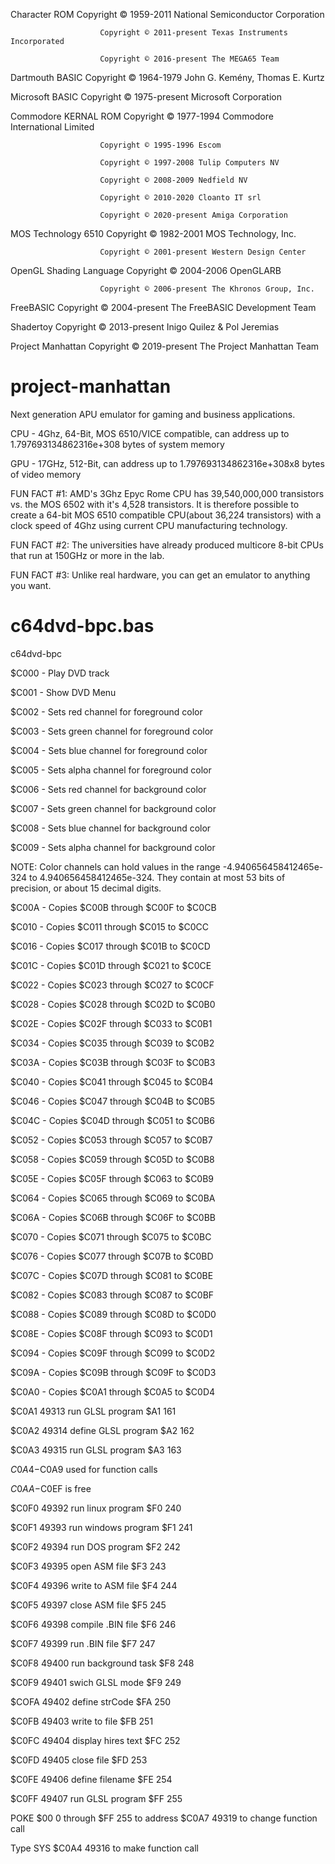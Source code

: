 Character ROM           Copyright © 1959-2011 National Semiconductor Corporation

                        Copyright © 2011-present Texas Instruments Incorporated
                        
                        Copyright © 2016-present The MEGA65 Team 
                        
Dartmouth BASIC         Copyright © 1964-1979 John G. Kemény, Thomas E. Kurtz

Microsoft BASIC         Copyright © 1975-present Microsoft Corporation

Commodore KERNAL ROM    Copyright © 1977-1994 Commodore International Limited

                        Copyright © 1995-1996 Escom
                        
                        Copyright © 1997-2008 Tulip Computers NV
                        
                        Copyright © 2008-2009 Nedfield NV
                        
                        Copyright © 2010-2020 Cloanto IT srl
                        
                        Copyright © 2020-present Amiga Corporation 
                        
MOS Technology 6510     Copyright © 1982-2001 MOS Technology, Inc.

                        Copyright © 2001-present Western Design Center
                        
OpenGL Shading Language Copyright © 2004-2006 OpenGLARB

    		    	    Copyright © 2006-present The Khronos Group, Inc.
    		    	    
FreeBASIC               Copyright © 2004-present The FreeBASIC Development Team

Shadertoy               Copyright © 2013-present Inigo Quilez & Pol Jeremias

Project Manhattan       Copyright © 2019-present The Project Manhattan Team

# project-manhattan
Next generation APU emulator for gaming and business applications.

CPU - 4Ghz, 64-Bit, MOS 6510/VICE compatible, can address up to 1.797693134862316e+308 bytes of system memory

GPU - 17GHz, 512-Bit, can address up to 1.797693134862316e+308x8 bytes of video memory

FUN FACT #1: AMD's 3Ghz Epyc Rome CPU has 39,540,000,000 transistors vs. the MOS 6502 with it's 4,528 transistors. It is therefore possible to create a 64-bit MOS 6510 compatible CPU(about 36,224 transistors) with a clock speed of 4Ghz using current CPU manufacturing technology.

FUN FACT #2: The universities have already produced multicore 8-bit CPUs that run at 150GHz or more in the lab.

FUN FACT #3: Unlike real hardware, you can get an emulator to anything you want.

# c64dvd-bpc.bas

c64dvd-bpc 

$C000     - Play DVD track

$C001     - Show DVD Menu

$C002     - Sets red channel for foreground color

$C003     - Sets green channel for foreground color

$C004     - Sets blue channel for foreground color

$C005     - Sets alpha channel for foreground color

$C006     - Sets red channel for background color

$C007     - Sets green channel for background color

$C008     - Sets blue channel for background color

$C009     - Sets alpha channel for background color

NOTE: Color channels can hold values in the range -4.940656458412465e-324 to 4.940656458412465e-324. They contain at most 53 bits of precision, or about 15 decimal digits.

$C00A     - Copies $C00B through $C00F to $C0CB

$C010     - Copies $C011 through $C015 to $C0CC

$C016     - Copies $C017 through $C01B to $C0CD

$C01C     - Copies $C01D through $C021 to $C0CE

$C022     - Copies $C023 through $C027 to $C0CF

$C028     - Copies $C028 through $C02D to $C0B0

$C02E     - Copies $C02F through $C033 to $C0B1

$C034     - Copies $C035 through $C039 to $C0B2

$C03A     - Copies $C03B through $C03F to $C0B3

$C040     - Copies $C041 through $C045 to $C0B4

$C046     - Copies $C047 through $C04B to $C0B5

$C04C     - Copies $C04D through $C051 to $C0B6

$C052     - Copies $C053 through $C057 to $C0B7

$C058     - Copies $C059 through $C05D to $C0B8

$C05E     - Copies $C05F through $C063 to $C0B9

$C064     - Copies $C065 through $C069 to $C0BA

$C06A     - Copies $C06B through $C06F to $C0BB

$C070     - Copies $C071 through $C075 to $C0BC

$C076     - Copies $C077 through $C07B to $C0BD

$C07C     - Copies $C07D through $C081 to $C0BE

$C082     - Copies $C083 through $C087 to $C0BF

$C088     - Copies $C089 through $C08D to $C0D0

$C08E     - Copies $C08F through $C093 to $C0D1

$C094     - Copies $C09F through $C099 to $C0D2

$C09A     - Copies $C09B through $C09F to $C0D3		  		  		  		  		  		  		  		  		  		  		  		  	

$C0A0     - Copies $C0A1 through $C0A5 to $C0D4

$C0A1 49313 run GLSL program    $A1 161

$C0A2 49314 define GLSL program $A2 162

$C0A3 49315 run GLSL program    $A3 163

$C0A4-$C0A9 used for function calls

$C0AA-$C0EF is free

$C0F0 49392 run linux program   $F0 240

$C0F1 49393 run windows program $F1 241

$C0F2 49394 run DOS program     $F2 242

$C0F3 49395 open ASM file       $F3 243

$C0F4 49396 write to ASM file   $F4 244

$C0F5 49397 close ASM file      $F5 245

$C0F6 49398 compile .BIN file   $F6 246

$C0F7 49399 run .BIN file       $F7 247

$C0F8 49400 run background task $F8 248

$C0F9 49401 swich GLSL mode     $F9 249

$COFA 49402 define strCode      $FA 250

$C0FB 49403 write to file       $FB 251

$C0FC 49404 display hires text  $FC 252

$C0FD 49405 close file          $FD 253

$C0FE 49406 define filename     $FE 254

$C0FF 49407 run GLSL program    $FF 255

POKE $00 0 through $FF 255 to address $C0A7 49319 to change function call

Type SYS $C0A4 49316 to make function call
